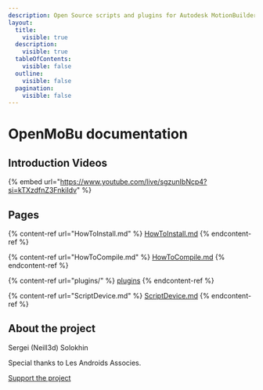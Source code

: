 ```yaml
---
description: Open Source scripts and plugins for Autodesk MotionBuilder
layout:
  title:
    visible: true
  description:
    visible: true
  tableOfContents:
    visible: false
  outline:
    visible: false
  pagination:
    visible: false
---
```


# OpenMoBu documentation



## Introduction Videos

{% embed url="https://www.youtube.com/live/sgzunIbNcp4?si=kTXzdfnZ3FnkiIdv" %}

## Pages

{% content-ref url="HowToInstall.md" %}
[HowToInstall.md](HowToInstall.md)
{% endcontent-ref %}

{% content-ref url="HowToCompile.md" %}
[HowToCompile.md](HowToCompile.md)
{% endcontent-ref %}

{% content-ref url="plugins/" %}
[plugins](plugins/)
{% endcontent-ref %}

{% content-ref url="ScriptDevice.md" %}
[ScriptDevice.md](ScriptDevice.md)
{% endcontent-ref %}

## About the project

Sergei (Neill3d) Solokhin

Special thanks to Les Androids Associes.

[Support the project](https://ko-fi.com/neill3d)
